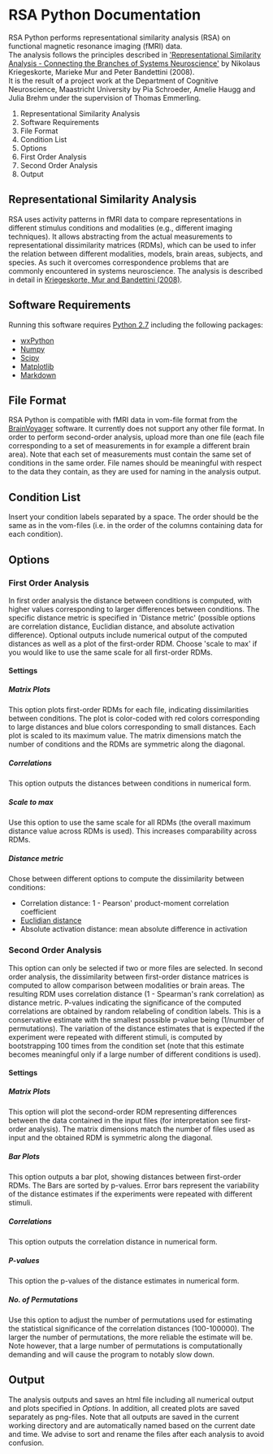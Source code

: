 # RSA Python Documentation

RSA Python performs representational similarity analysis (RSA) on functional magnetic resonance imaging (fMRI) data.  
The analysis follows the principles described in ['Representational Similarity Analysis - Connecting the Branches of Systems Neuroscience'](http://www.ncbi.nlm.nih.gov/pmc/articles/PMC2605405/) by Nikolaus Kriegeskorte, Marieke Mur and Peter Bandettini (2008).  
It is the result of a project work at the Department of Cognitive Neuroscience, Maastricht University by Pia Schroeder, Amelie Haugg and Julia Brehm under the supervision of Thomas Emmerling.

1. Representational Similarity Analysis
2. Software Requirements
3. File Format
4. Condition List
5. Options
 1. First Order Analysis
 2. Second Order Analysis
6. Output

## Representational Similarity Analysis

RSA uses activity patterns in fMRI data to compare representations in different stimulus conditions and modalities (e.g., different imaging techniques). It allows abstracting from the actual measurements to representational dissimilarity matrices (RDMs), which can be used to infer the relation between different modalities, models, brain areas, subjects, and species. As such it overcomes correspondence problems that are commonly encountered in systems neuroscience. The analysis is described in detail in [Kriegeskorte, Mur and Bandettini (2008)](http://www.ncbi.nlm.nih.gov/pmc/articles/PMC2605405/).

## Software Requirements

Running this software requires [Python 2.7](https://www.python.org/download/releases/2.7/) including the following packages:

* [wxPython](http://www.wxpython.org/)
* [Numpy](http://www.numpy.org/)
* [Scipy](http://www.scipy.org/)
* [Matplotlib](http://matplotlib.org/)
* [Markdown](https://pypi.python.org/pypi/Markdown)

## File Format

RSA Python is compatible with fMRI data in vom-file format from the [BrainVoyager](http://www.brainvoyager.com/) software.
It currently does not support any other file format.
In order to perform second-order analysis, upload more than one file (each file corresponding to a set of measurements in for example a different brain area). Note that each set of measurements must contain the same set of conditions in the same order.
File names should be meaningful with respect to the data they contain, as they are used for naming in the analysis output.

## Condition List

Insert your condition labels separated by a space. The order should be the same as in the vom-files (i.e. in the order of the columns containing data for each condition).

## Options
### First Order Analysis

In first order analysis the distance between conditions is computed, with higher values corresponding to larger differences between conditions. The specific distance metric is specified in 'Distance metric' (possible options are correlation distance, Euclidian distance, and absolute activation difference). Optional outputs include numerical output of the computed distances as well as a plot of the first-order RDM. Choose 'scale to max' if you would like to use the same scale for all first-order RDMs.

#### Settings

##### Matrix Plots

This option plots first-order RDMs for each file, indicating dissimilarities between conditions. The plot is color-coded with red colors corresponding to large distances and blue colors corresponding to small distances. Each plot is scaled to its maximum value. The matrix dimensions match the number of conditions and the RDMs are symmetric along the diagonal.

##### Correlations

This option outputs the distances between conditions in numerical form.

##### Scale to max

Use this option to use the same scale for all RDMs (the overall maximum distance value across RDMs is used). This increases comparability across RDMs.

##### Distance metric

Chose between different options to compute the dissimilarity between conditions:

* Correlation distance: 1 - Pearson' product-moment correlation coefficient
* [Euclidian distance](http://en.wikipedia.org/wiki/Euclidean_distance)
* Absolute activation distance: mean absolute difference in activation

### Second Order Analysis

This option can only be selected if two or more files are selected. In second order analysis, the dissimilarity between first-order distance matrices is computed to allow comparison between modalities or brain areas. The resulting RDM uses correlation distance (1 - Spearman's rank correlation) as distance metric. P-values indicating the significance of the computed correlations are obtained by random relabeling of condition labels. This is a conservative estimate with the smallest possible p-value being (1/number of permutations). The variation of the distance estimates that is expected if the experiment were repeated with different stimuli, is computed by bootstrapping 100 times from the condition set (note that this estimate becomes meaningful only if a large number of different conditions is used).

#### Settings

##### Matrix Plots

This option will plot the second-order RDM representing differences between the data contained in the input files (for interpretation see first-order analysis). The matrix dimensions match the number of files used as input and the obtained RDM is symmetric along the diagonal.

##### Bar Plots

This option outputs a bar plot, showing distances between first-order RDMs. The Bars are sorted by p-values. Error bars represent the variability of the distance estimates if the experiments were repeated with different stimuli.

##### Correlations

This option outputs the correlation distance in numerical form.

##### P-values

This option the p-values of the distance estimates in numerical form.

##### No. of Permutations

Use this option to adjust the number of permutations used for estimating the statistical significance of the correlation distances (100-100000). The larger the number of permutations, the more reliable the estimate will be. Note however, that a large number of permutations is computationally demanding and will cause the program to notably slow down.

## Output

The analysis outputs and saves an html file including all numerical output and plots specified in *Options*. In addition, all created plots are saved separately as png-files. Note that all outputs are saved in the current working directory and are automatically named based on the current date and time. We advise to sort and rename the files after each analysis to avoid confusion.

